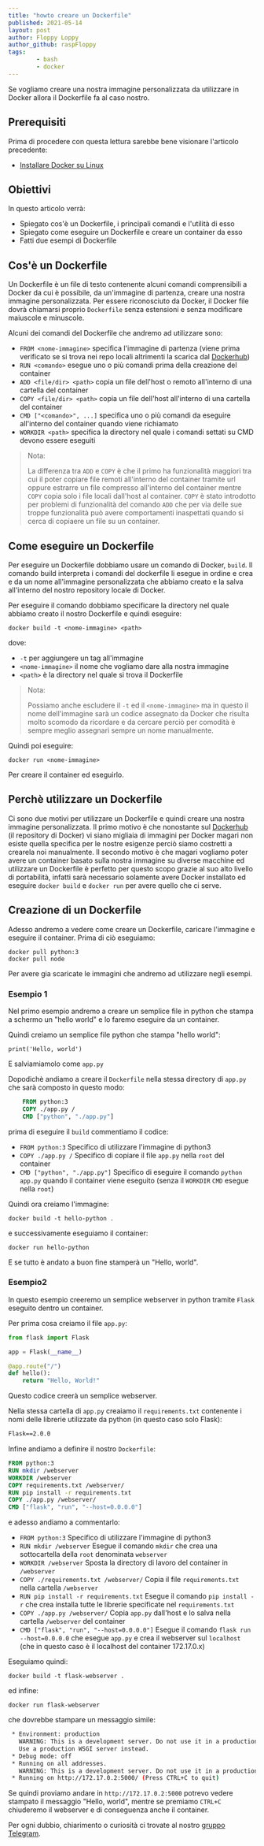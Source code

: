 ```yaml
---
title: "howto creare un Dockerfile"
published: 2021-05-14
layout: post
author: Floppy Loppy
author_github: raspFloppy
tags:
        - bash
		- docker	
---
```


Se vogliamo creare una nostra immagine personalizzata da utilizzare in Docker allora il Dockerfile fa al caso nostro.


## Prerequisiti
Prima di procedere con questa lettura sarebbe bene visionare l'articolo precedente:

- [Installare Docker su Linux](https://linuxhub.it/articles/howto-Installazione-ed-utilizzo-di-Docker-su-Linux/)


## Obiettivi 
In questo articolo verrà:

- Spiegato cos'è un Dockerfile, i principali comandi e l'utilità di esso
- Spiegato come eseguire un Dockerfile e creare un container da esso
- Fatti due esempi di Dockerfile 


## Cos'è un Dockerfile

Un Dockerfile è un file di testo contenente alcuni comandi comprensibili a Docker da cui è possibile, da un'immagine di partenza, creare una nostra immagine personalizzata.
Per essere riconosciuto da Docker, il Docker file dovrà chiamarsi proprio `Dockerfile` senza estensioni e senza modificare maiuscole e minuscole.

Alcuni dei comandi del Dockerfile che andremo ad utilizzare sono: 

- `FROM <nome-immagine>` specifica l'immagine di partenza (viene prima verificato se si trova nei repo locali altrimenti la scarica dal [Dockerhub](https://hub.docker.com/))
- `RUN <comando>` esegue uno o più comandi prima della creazione del container
- `ADD <file/dir> <path>` copia un file dell'host o remoto all'interno di una cartella del container
- `COPY <file/dir> <path>` copia un file dell'host all'interno di una cartella del container
- `CMD ["<comando>", ...]` specifica uno o più comandi da eseguire all'interno del container quando viene richiamato
- `WORKDIR <path>`	specifica la directory nel quale i comandi settati su CMD devono essere eseguiti

>  Nota: 
>
> La differenza tra `ADD` e `COPY` è che il primo ha funzionalità maggiori tra cui il poter copiare file remoti 
> all'interno del container tramite url oppure estrarre un file compresso all'interno del container mentre  `COPY` copia solo i file locali dall'host al container.
> `COPY` è stato introdotto per problemi di funzionalità del comando `ADD` che per via delle sue troppe funzionalità
> può avere comportamenti inaspettati quando si cerca di copiaere un file su un container.
  
  

## Come eseguire un Dockerfile

Per eseguire un Dockerfile dobbiamo usare un comando di Docker, `build`.
Il comando build interpreta i comandi del dockerfile li esegue in ordine e crea e da un nome all'immagine personalizzata che abbiamo creato e la salva all'interno del nostro repository locale di Docker.

Per eseguire il comando dobbiamo specificare la directory nel quale abbiamo creato il nostro Dockerfile e quindi eseguire:

``` docker
docker build -t <nome-immagine> <path>
```

dove:
- `-t` per aggiungere un tag all'immagine
- `<nome-immagine>` il nome che vogliamo dare alla nostra immagine 
- `<path>` è la directory nel quale si trova il Dockerfile

>  Nota: 
>
> Possiamo anche escludere il `-t` ed il `<nome-immagine>` ma in questo il nome dell'immagine sarà un codice assegnato 
> da Docker che risulta molto scomodo da ricordare e da cercare perciò per comodità è sempre meglio assegnari sempre un 
> nome manualmente.


Quindi poi eseguire:

``` docker
docker run <nome-immagine> 
```
Per creare il container ed eseguirlo.


## Perchè utilizzare un Dockerfile

Ci sono due motivi per utilizzare un Dockerfile e quindi creare una nostra immagine personalizzata.
Il primo motivo è che nonostante sul [Dockerhub](https://hub.docker.com/) (il repository di Docker) vi siano migliaia di immagini per Docker magari non esiste quella specifica per le nostre esigenze perciò siamo costretti a crearela noi manualmente.
Il secondo motivo è che magari vogliamo poter avere un container basato sulla nostra immagine su diverse macchine ed utilizzare un Dockerfile è perfetto per questo scopo grazie al suo alto livello di portabilità, infatti sarà necessario solamente avere Docker installato ed eseguire `docker build` e `docker run` per avere quello che ci serve.

## Creazione di un Dockerfile

Adesso andremo a vedere come creare un Dockerfile, caricare l'immagine e eseguire il container.
Prima di ciò eseguiamo:

``` docker
docker pull python:3
docker pull node 
```
Per avere gia scaricate le immagini che andremo ad utilizzare negli esempi.


### Esempio 1

Nel primo esempio andremo a creare un semplice file in python che stampa a schermo un "hello world" e lo faremo eseguire da un container.

Quindi creiamo un semplice file python che stampa "hello world":

``` python3
print('Hello, world')
```

E salviamiamolo come `app.py`

Dopodichè andiamo a creare il `Dockerfile` nella stessa directory di `app.py` che sarà composto in questo modo:

``` Dockerfile
	FROM python:3
	COPY ./app.py /
	CMD ["python", "./app.py"]
```
prima di eseguire il `build` commentiamo il codice:

- `FROM python:3` Specifico di utilizzare l'immagine di python3
- `COPY ./app.py /` Specifico di copiare il file `app.py` nella `root` del container
- `CMD ["python", "./app.py"]` Specifico di eseguire il comando `python app.py` quando il container viene eseguito (senza il `WORKDIR` `CMD` esegue nella `root`)

Quindi ora creiamo l'immagine:

``` docker
docker build -t hello-python .
```

e successivamente eseguiamo il container:

``` docker
docker run hello-python
``` 
E se tutto è andato a buon fine stamperà un "Hello, world".

### Esempio2 

In questo esempio creeremo un semplice webserver in python tramite `Flask` eseguito dentro un container.

Per prima cosa creiamo il file `app.py`:

``` python
from flask import Flask

app = Flask(__name__)

@app.route("/")
def hello():
    return "Hello, World!"
```
Questo codice creerà un semplice webserver.

Nella stessa cartella di `app.py` creaiamo il `requirements.txt` contenente i nomi delle librerie utilizzate da python (in questo caso solo Flask):

``` txt
Flask==2.0.0
```

Infine andiamo a definire il nostro `Dockerfile`:

``` Dockerfile
FROM python:3
RUN mkdir /webserver
WORKDIR /webserver
COPY requirements.txt /webserver/
RUN pip install -r requirements.txt
COPY ./app.py /webserver/
CMD ["flask", "run", "--host=0.0.0.0"]
```
e adesso andiamo a commentarlo:

- `FROM python:3` Specifico di utilizzare l'immagine di python3
- `RUN mkdir /webserver` Esegue il comando `mkdir` che crea una sottocartella della `root` denominata `webserver`
- `WORKDIR /webserver` Sposta la directory di lavoro del container in `/webserver`
- `COPY ./requirements.txt /webserver/` Copia il file `requirements.txt` nella cartella `/webserver`
- `RUN pip install -r requirements.txt` Esegue il comando `pip install -r` che crea installa tutte le librerie specificate nel `requirements.txt`
- `COPY ./app.py /webserver/`	Copia `app.py` dall'host e lo salva nella cartella `/webserver` del container
- `CMD ["flask", "run", "--host=0.0.0.0"]` Esegue il comando `flask run --host=0.0.0.0` che esegue `app.py` e crea il webserver sul `localhost` (che in questo caso è il localhost del container 172.17.0.x) 

Eseguiamo quindi:

``` docker
docker build -t flask-webserver .
```

ed infine:
``` docker 
docker run flask-webserver
```
che dovrebbe stampare un messaggio simile:
``` bash
 * Environment: production
   WARNING: This is a development server. Do not use it in a production deployment.
   Use a production WSGI server instead.
 * Debug mode: off
 * Running on all addresses.
   WARNING: This is a development server. Do not use it in a production deployment.
 * Running on http://172.17.0.2:5000/ (Press CTRL+C to quit)
```

Se quindi proviamo andare in `http://172.17.0.2:5000` potrevo vedere stampato il messaggio "Hello, world", mentre se premiamo `CTRL+C` chiuderemo il webserver e  di conseguenza anche il container.



Per ogni dubbio, chiarimento o curiosità ci trovate al nostro [gruppo Telegram](https://t.me/linuxpeople).
